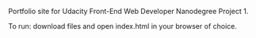 Portfolio site for Udacity Front-End Web Developer Nanodegree Project 1.

To run: download files and open index.html in your browser of choice.